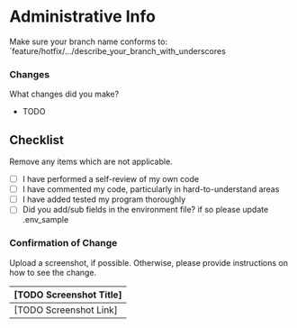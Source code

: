 # Administrative Info

Make sure your branch name conforms to: `feature/hotfix/.../describe_your_branch_with_underscores

### Changes

What changes did you make?

-   TODO

## Checklist

Remove any items which are not applicable.

-   [ ] I have performed a self-review of my own code
-   [ ] I have commented my code, particularly in hard-to-understand areas
-   [ ] I have added tested my program thoroughly
-   [ ] Did you add/sub fields in the environment file? if so please update .env_sample

### Confirmation of Change

Upload a screenshot, if possible. Otherwise, please provide instructions on how to see the change.

| [TODO Screenshot Title] |
| ----------------------- |
| [TODO Screenshot Link]  |
